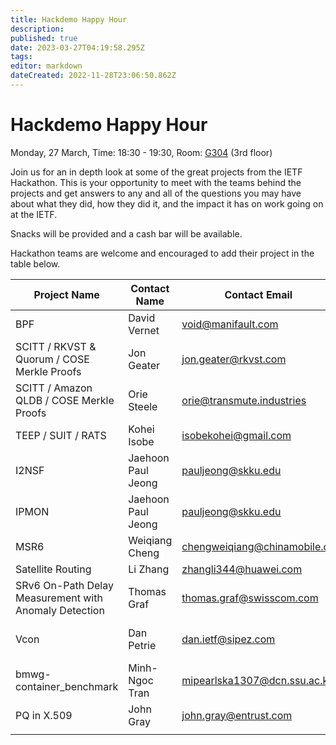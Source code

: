 ```yaml
---
title: Hackdemo Happy Hour
description: 
published: true
date: 2023-03-27T04:19:58.295Z
tags: 
editor: markdown
dateCreated: 2022-11-28T23:06:50.862Z
---
```


# Hackdemo Happy Hour
Monday, 27 March, Time: 18:30 - 19:30, Room: [G304](https://datatracker.ietf.org/meeting/116/floor-plan?room=g304) (3rd floor)

Join us for an in depth look at some of the great projects from the IETF Hackathon. This is your opportunity to meet with the teams behind the projects and get answers to any and all of the questions you may have about what they did, how they did it, and the impact it has on work going on at the IETF. 

Snacks will be provided and a cash bar will be available.

Hackathon teams are welcome and encouraged to add their project in the table below.

| Project Name  |  Contact Name |  Contact Email |  Reference Link  |
|---|---|---|---|
| BPF | David Vernet | void@manifault.com | [BPF BOF Mon 1pm](https://datatracker.ietf.org/meeting/116/session/bpf) |
| SCITT / RKVST & Quorum / COSE Merkle Proofs  | Jon Geater  | jon.geater@rkvst.com  |  https://github.com/scitt-community/scitt-api-emulator |
| SCITT / Amazon QLDB / COSE Merkle Proofs  | Orie Steele  | orie@transmute.industries  |  https://github.com/scitt-community/scitt-api-emulator |
| TEEP / SUIT / RATS  | Kohei Isobe  | isobekohei@gmail.com  |  https://github.com/s-miyazawa/teep_armadillo_trial   |
| I2NSF | Jaehoon Paul Jeong | pauljeong@skku.edu | https://github.com/patrick8link/i2nsf-ipsec |
| IPMON | Jaehoon Paul Jeong | pauljeong@skku.edu | https://github.com/ipwave-hackathon-ietf/ipwave-hackathon-ietf-116 |
|  MSR6 | Weiqiang Cheng  | chengweiqiang@chinamobile.co  |  https://github.com/IETF-Hackathon/ietf116-project-presentations/blob/main/P4%20Implementations%20and%20Emulations%20of%20MSR6%20TE_v2.pdf  |
| Satellite Routing   | Li Zhang  | zhangli344@huawei.com  | https://github.com/Satellite-Routing/IETF116-Hackathon  |
| SRv6 On-Path Delay Measurement with Anomaly Detection | Thomas Graf | thomas.graf@swisscom.com  | https://github.com/network-analytics/vpp-srh-onpath-telemetry |
| Vcon | Dan Petrie | dan.ietf@sipez.com | + [BoF Wed. 9:30 G412-413](https://datatracker.ietf.org/group/vcon/about/)<br> + [Internet-Draft](https://datatracker.ietf.org/doc/draft-petrie-vcon/)<br> + [code](https://github.com/vcon-dev/vcon) |
| bmwg-container_benchmark | Minh-Ngoc Tran | mipearlska1307@dcn.ssu.ac.kr | + [Internet-Draft](https://www.ietf.org/archive/id/draft-dcn-bmwg-containerized-infra-10.html)<br> + [benchmarking guidelines](https://github.com/mipearlska/bmwg-container-networking) |
| PQ in X.509  | John Gray  | john.gray@entrust.com  | https://github.com/IETF-Hackathon/pqc-certificates  |
|   |   |   |   |

